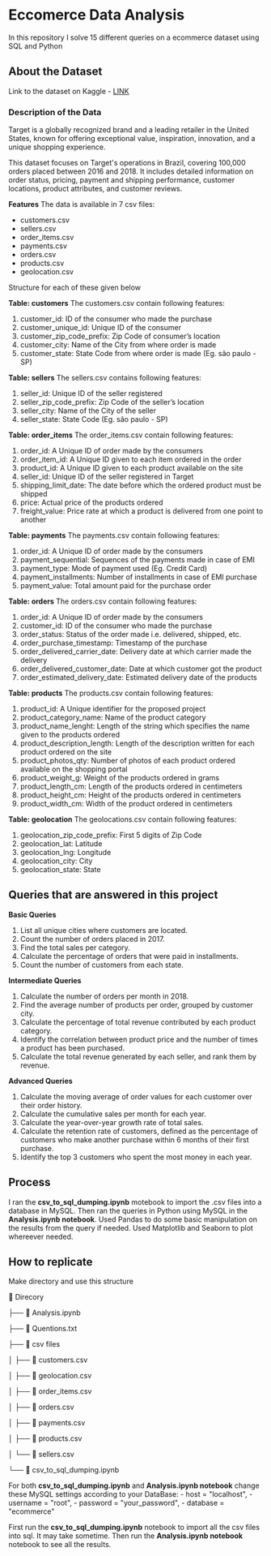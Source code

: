 # Eccomerce Data Analysis
In this repository I solve 15 different queries on a ecommerce  dataset using SQL and Python

## About the Dataset
Link to the dataset on Kaggle - [LINK](https://www.kaggle.com/datasets/devarajv88/target-dataset?select=payments.csv)

### Description of the Data
Target is a globally recognized brand and a leading retailer in the United States, known for offering exceptional value, inspiration, innovation, and a unique shopping experience.

This dataset focuses on Target's operations in Brazil, covering 100,000 orders placed between 2016 and 2018. It includes detailed information on order status, pricing, payment and shipping performance, customer locations, product attributes, and customer reviews.

**Features**
The data is available in 7 csv files:

- customers.csv
- sellers.csv
- order_items.csv
- payments.csv
- orders.csv
- products.csv
- geolocation.csv

Structure for each of these given below

**Table: customers**
The customers.csv contain following features:

1. customer_id: ID of the consumer who made the purchase
2. customer_unique_id: Unique ID of the consumer
3. customer_zip_code_prefix: Zip Code of consumer’s location
4. customer_city: Name of the City from where order is made
5. customer_state: State Code from where order is made (Eg. são paulo - SP)

**Table: sellers**
The sellers.csv contains following features:

1. seller_id: Unique ID of the seller registered
2. seller_zip_code_prefix: Zip Code of the seller’s location
3. seller_city: Name of the City of the seller
4. seller_state: State Code (Eg. são paulo - SP)

**Table: order_items**
The order_items.csv contain following features:

1. order_id: A Unique ID of order made by the consumers
2. order_item_id: A Unique ID given to each item ordered in the order
3. product_id: A Unique ID given to each product available on the site
4. seller_id: Unique ID of the seller registered in Target
5. shipping_limit_date: The date before which the ordered product must be shipped
6. price: Actual price of the products ordered
7. freight_value: Price rate at which a product is delivered from one point to another

**Table: payments**
The payments.csv contain following features:

1. order_id: A Unique ID of order made by the consumers
2. payment_sequential: Sequences of the payments made in case of EMI
3. payment_type: Mode of payment used (Eg. Credit Card)
4. payment_installments: Number of installments in case of EMI purchase
5. payment_value: Total amount paid for the purchase order

**Table: orders**
The orders.csv contain following features:

1. order_id: A Unique ID of order made by the consumers
2. customer_id: ID of the consumer who made the purchase
3. order_status: Status of the order made i.e. delivered, shipped, etc.
4. order_purchase_timestamp: Timestamp of the purchase
5. order_delivered_carrier_date: Delivery date at which carrier made the delivery
6. order_delivered_customer_date: Date at which customer got the product
7. order_estimated_delivery_date: Estimated delivery date of the products

**Table: products**
The products.csv contain following features:

1. product_id: A Unique identifier for the proposed project
2. product_category_name: Name of the product category
3. product_name_lenght: Length of the string which specifies the name given to the products ordered
4. product_description_length: Length of the description written for each product ordered on the site
5. product_photos_qty: Number of photos of each product ordered available on the shopping portal
6. product_weight_g: Weight of the products ordered in grams
7. product_length_cm: Length of the products ordered in centimeters
8. product_height_cm: Height of the products ordered in centimeters
9. product_width_cm: Width of the product ordered in centimeters

**Table: geolocation**
The geolocations.csv contain following features:

1. geolocation_zip_code_prefix: First 5 digits of Zip Code
2. geolocation_lat: Latitude
3. geolocation_lng: Longitude
4. geolocation_city: City
5. geolocation_state: State

## Queries that are answered in this project
**Basic Queries**
1. List all unique cities where customers are located.
2. Count the number of orders placed in 2017.
3. Find the total sales per category.
4. Calculate the percentage of orders that were paid in installments.
5. Count the number of customers from each state. 

**Intermediate Queries**
1. Calculate the number of orders per month in 2018.
2. Find the average number of products per order, grouped by customer city.
3. Calculate the percentage of total revenue contributed by each product category.
4. Identify the correlation between product price and the number of times a product has been purchased.
5. Calculate the total revenue generated by each seller, and rank them by revenue.

**Advanced Queries**
1. Calculate the moving average of order values for each customer over their order history.
2. Calculate the cumulative sales per month for each year.
3. Calculate the year-over-year growth rate of total sales.
4. Calculate the retention rate of customers, defined as the percentage of customers who make another purchase within 6 months of their first purchase.
5. Identify the top 3 customers who spent the most money in each year.

## Process
I ran the **csv_to_sql_dumping.ipynb** motebook to import the .csv files into a database in MySQL.
Then ran the queries in Python using MySQL in the **Analysis.ipynb notebook**. Used Pandas to do some basic manipulation on the results from the query if needed. Used Matplotlib and Seaborn to plot whereever needed.

## How to replicate

Make directory and use this structure

📁 Direcory

├── 📄 Analysis.ipynb

├── 📄 Quentions.txt

├── 📁 csv files

│   ├── 📄 customers.csv

│   ├── 📄 geolocation.csv

│   ├── 📄 order_items.csv

│   ├── 📄 orders.csv

│   ├── 📄 payments.csv

│   ├── 📄 products.csv

│   └── 📄 sellers.csv

└── 📄 csv_to_sql_dumping.ipynb

For both **csv_to_sql_dumping.ipynb** and **Analysis.ipynb notebook** change these MySQL settings according to your DataBase:
    - host = "localhost",
    - username = "root",
    - password = "your_password",
    - database = "ecommerce"

First run the **csv_to_sql_dumping.ipynb** notebook to import all the csv files into sql. It may take sometime. Then run the **Analysis.ipynb notebook** notebook to see all the results.
